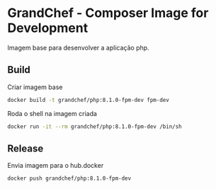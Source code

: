 # GrandChef - Composer Image for Development
Imagem base para desenvolver a aplicação php.

## Build

Criar imagem base
```sh
docker build -t grandchef/php:8.1.0-fpm-dev fpm-dev
```

Roda o shell na imagem criada
```sh
docker run -it --rm grandchef/php:8.1.0-fpm-dev /bin/sh
```

## Release

Envia imagem para o hub.docker
```sh
docker push grandchef/php:8.1.0-fpm-dev
```
